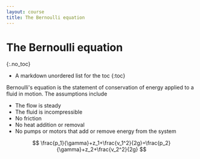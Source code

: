 ```yaml
---
layout: course
title: The Bernoulli equation
---
```




# The Bernoulli equation
{:.no_toc}

* A markdown unordered list for the toc
{:toc}

Bernoulli's equation is the statement of conservation of energy applied to a fluid in motion.  The assumptions include

+ The flow is steady
+ The fluid is incompressible
+ No friction
+ No heat addition or removal
+ No pumps or motors that add or remove energy from the system  

$$
\frac{p_1}{\gamma}+z_1+\frac{v_1^2}{2g}=\frac{p_2}{\gamma}+z_2+\frac{v_2^2}{2g}
$$
